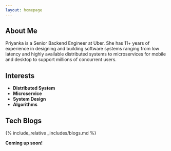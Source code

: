```yaml
---
layout: homepage
---
```


## About Me
Priyanka is a Senior Backend Engineer at Uber. She has 11+ years of experience in designing and building software systems ranging from low latency and highly available distributed systems to microservices for mobile and desktop to support millions of concurrent users. 

## Interests

- **Distributed System**
- **Microservice**
- **System Design**
- **Algorithms**

## Tech Blogs
{% include_relative _includes/blogs.md %}

**Coming up soon!**
